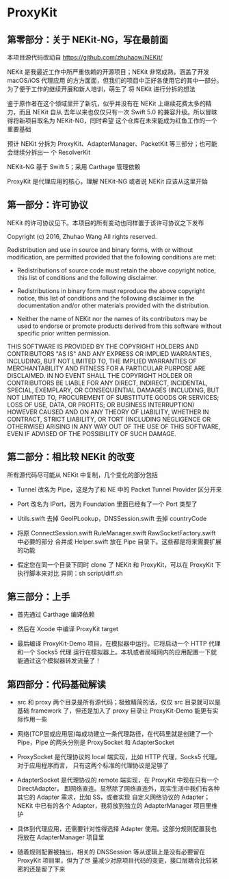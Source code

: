 # ProxyKit

## 第零部分：关于 NEKit-NG，写在最前面

本项目源代码改动自 https://github.com/zhuhaow/NEKit/ 

NEKit 是我最近工作中所严重依赖的开源项目；NEKit 非常成熟，涵盖了开发 macOS/iOS 代理应用
的方方面面，但我们的项目中正好各使用它的其中一部分。为了便于工作的继续开展和新人培训，萌生了
将 NEKit 进行分拆的想法

鉴于原作者在这个领域里开了新坑，似乎并没有在 NEKit 上继续花费太多的精力，而且 NEKit 自从
去年以来也仅仅只有一次 Swift 5.0 的兼容升级。所以冒昧得将新项目取名为 NEKit-NG，同时希望
这个仓库在未来能成为红鱼工作的一个重要基础

预计 NEKit 分拆为 ProxyKit、AdapterManager、PacketKit 等三部分；也可能会继续分拆出一
个 ResolverKit

NEKit-NG 基于 Swift 5；采用 Carthage 管理依赖

ProxyKit 是代理应用的核心，理解 NEKit-NG 或者说 NEKit 应该从这里开始

## 第一部分：许可协议

NEKit 的许可协议见下。本项目的所有变动也同样置于该许可协议之下发布

Copyright (c) 2016, Zhuhao Wang
All rights reserved.

Redistribution and use in source and binary forms, with or without
modification, are permitted provided that the following conditions are met:

* Redistributions of source code must retain the above copyright notice, this
  list of conditions and the following disclaimer.

* Redistributions in binary form must reproduce the above copyright notice,
  this list of conditions and the following disclaimer in the documentation
  and/or other materials provided with the distribution.

* Neither the name of NEKit nor the names of its
  contributors may be used to endorse or promote products derived from
  this software without specific prior written permission.

THIS SOFTWARE IS PROVIDED BY THE COPYRIGHT HOLDERS AND CONTRIBUTORS "AS IS"
AND ANY EXPRESS OR IMPLIED WARRANTIES, INCLUDING, BUT NOT LIMITED TO, THE
IMPLIED WARRANTIES OF MERCHANTABILITY AND FITNESS FOR A PARTICULAR PURPOSE ARE
DISCLAIMED. IN NO EVENT SHALL THE COPYRIGHT HOLDER OR CONTRIBUTORS BE LIABLE
FOR ANY DIRECT, INDIRECT, INCIDENTAL, SPECIAL, EXEMPLARY, OR CONSEQUENTIAL
DAMAGES (INCLUDING, BUT NOT LIMITED TO, PROCUREMENT OF SUBSTITUTE GOODS OR
SERVICES; LOSS OF USE, DATA, OR PROFITS; OR BUSINESS INTERRUPTION) HOWEVER
CAUSED AND ON ANY THEORY OF LIABILITY, WHETHER IN CONTRACT, STRICT LIABILITY,
OR TORT (INCLUDING NEGLIGENCE OR OTHERWISE) ARISING IN ANY WAY OUT OF THE USE
OF THIS SOFTWARE, EVEN IF ADVISED OF THE POSSIBILITY OF SUCH DAMAGE.

## 第二部分：相比较 NEKit 的改变

所有源代码尽可能从 NEKit 中复制，几个变化的部分包括

* Tunnel 改名为 Pipe，这是为了和 NE 中的 Packet Tunnel Provider 区分开来

* Port 改名为 IPort，因为 Foundation 里面已经有了一个 Port 类型了

* Utils.swift 去掉 GeoIPLookup，DNSSession.swift 去掉 countryCode

* 将原 ConnectSession.swift RuleManager.swift RawSocketFactory.swift 中必要的部分
  合并成 Helper.swift 放在 Pipe 目录下。这些都是将来需要扩展的功能

* 假定您在同一个目录下同时 clone 了 NEKit 和 ProxyKit，可以在 ProxyKit 下执行脚本来对比
  异同：sh script/diff.sh

## 第三部分：上手

* 首先通过 Carthage 编译依赖

* 然后在 Xcode 中编译 ProxyKit target

* 最后编译 ProxyKit-Demo 项目，在模拟器中运行。它将启动一个 HTTP 代理和一个 Socks5 代理
  运行在模拟器上。本机或者局域网内的应用配置一下就能通过这个模拟器转发流量了！

## 第四部分：代码基础解读

* src 和 proxy 两个目录是所有源代码；极致精简的话，仅仅 src 目录就可以是基础 framework 
  了，但还是加入了 proxy 目录让 ProxyKit-Demo 能更有实际作用一些

* 网络(TCP层或应用层)每成功建立一条代理路径，在代码里就是创建了一个 Pipe，Pipe 的两头分别是
  ProxySocket 和 AdapterSocket

* ProxySocket 是代理协议的 local 端实现，比如 HTTP 代理，Socks5 代理。对于应用程序而言，
  只有这两个标准的代理协议是足够了

* AdapterSocket 是代理协议的 remote 端实现，在 ProxyKit 中现在只有一个 DirectAdapter，
  即网络直连。显然除了网络直连外，现实生活中我们有各种其它的 Adapter 需求，比如 SS，或者实现
  自定义网络协议的 Adapter；NEKit 中已有的各个 Adapter，我将放到独立的 AdapterManager
  项目里维护

* 具体到代理应用，还需要针对性得选择 Adapter 使用。这部分规则配置我也将放在 AdapterManager
  项目里

* 随着规则配置被抽出，相关的 DNSSession 等从逻辑上是没有必要留在 ProxyKit 项目里，但为了尽
  量减少对原项目代码的变更，接口层耦合比较紧密的还是留了下来

